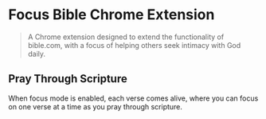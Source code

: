 # Focus Bible Chrome Extension

> A Chrome extension designed to extend the functionality of bible.com, with a focus of helping others seek intimacy with God daily.

## Pray Through Scripture

When focus mode is enabled, each verse comes alive, where you can focus on one verse at a time as you pray through scripture.
